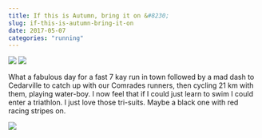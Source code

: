 ```yaml
---
title: If this is Autumn, bring it on &#8230;
slug: if-this-is-autumn-bring-it-on
date: 2017-05-07
categories: "running"
---
```


<p><img src="http://res.cloudinary.com/dy6grlu8z/image/upload/v1558841663/qw2niahxnxcxtgjp6kcy.jpg"/> <img src="http://res.cloudinary.com/dy6grlu8z/image/upload/v1558841664/br258rqdpp9spbei48ei.jpg"/></p>
<p>What a fabulous day for a fast 7 kay run in town followed by a mad dash to Cedarville to catch up with our Comrades runners, then cycling 21 km with them, playing water-boy. I now feel that if I could just learn to swim I could enter a triathlon. I just love those tri-suits. Maybe a black one with red racing stripes on.</p>
<p><img src="http://res.cloudinary.com/dy6grlu8z/image/upload/v1558841666/gdx3yyqeim0ujvol7mxs.jpg"/></p>







